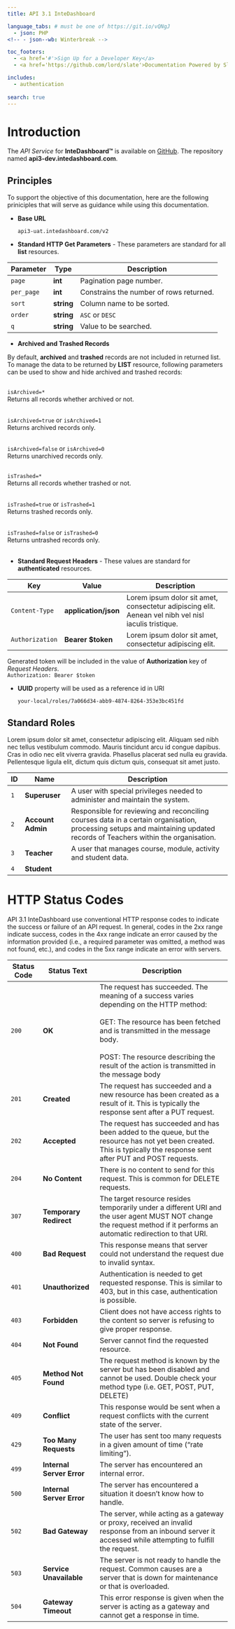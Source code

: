 ```yaml
---
title: API 3.1 InteDashboard

language_tabs: # must be one of https://git.io/vQNgJ
  - json: PHP
<!-- - json--wb: Winterbreak -->

toc_footers:
  - <a href='#'>Sign Up for a Developer Key</a>
  - <a href='https://github.com/lord/slate'>Documentation Powered by Slate</a>

includes:
  - authentication
  
search: true
---
```



# Introduction

The *API Service* for **InteDashboard™** is available on [GitHub](https://github.com/orgs/CognaLearn/dashboard). The repository named **api3-dev.intedashboard.com**. 

## Principles
To support the objective of this documentation, here are the following priniciples that will serve as guidance while using this documentation.

* **Base URL**

    `api3-uat.intedashboard.com/v2`

* **Standard HTTP Get Parameters** - These parameters are standard for all **list** resources.

Parameter | Type | Description
--------- | ------- | -----------
`page` | **int** | Pagination page number.
`per_page` | **int** | Constrains the number of rows returned.
`sort` | **string** | Column name to be sorted.
`order` | **string** | `ASC` or `DESC`
`q` | **string** | Value to be searched.

* **Archived and Trashed Records** 

<aside class="notice">
By default, <b>archived</b> and <b>trashed</b> records are not included in returned list. To manage the data to be returned by <b>LIST</b> resource, following parameters can be used to show and hide archived and trashed records:
<br/> <br/>

<code>isArchived=*</code> <br/>
Returns all records whether archived or not.<br/><br/>

<code>isArchived=true</code> or <code>isArchived=1</code> <br/>
Returns archived records only.<br/><br/>

<code>isArchived=false</code> or <code>isArchived=0</code> <br/>
Returns unarchived records only.<br/><br/>

<code>isTrashed=*</code> <br/>
Returns all records whether trashed or not.<br/><br/>

<code>isTrashed=true</code> or <code>isTrashed=1</code> <br/>
Returns trashed records only.<br/><br/>

<code>isTrashed=false</code> or <code>isTrashed=0</code> <br/>
Returns untrashed records only.<br/><br/>
</aside>

* **Standard Request Headers** - These values are standard for **authenticated** resources.

Key | Value | Description
--------- | ------- | -----------
`Content-Type` | **application/json** | Lorem ipsum dolor sit amet, consectetur adipiscing elit. Aenean vel nibh vel nisl iaculis tristique.
`Authorization` | **Bearer $token** | Lorem ipsum dolor sit amet, consectetur adipiscing elit.

<aside>
Generated token will be included in the value of <b>Authorization</b> key of <i>Request Headers</i>.
<br/>
<code>Authorization: Bearer $token</code>
</aside>


* **UUID** property will be used as a reference id in URI

    `your-local/roles/7a066d34-abb9-4874-8264-353e3bc451fd`







## Standard Roles
Lorem ipsum dolor sit amet, consectetur adipiscing elit. Aliquam sed nibh nec tellus vestibulum commodo. Mauris tincidunt arcu id congue dapibus. Cras in odio nec elit viverra gravida. Phasellus placerat sed nulla eu gravida. Pellentesque ligula elit, dictum quis dictum quis, consequat sit amet justo.

ID | Name | Description
------- | ------- | -----------
`1` | **Superuser** | A user with special privileges needed to administer and maintain the system.
`2` | **Account Admin** | Responsible for reviewing and reconciling courses data in a certain organisation, processing setups and maintaining updated records of Teachers within the organisation.
`3` | **Teacher** | A user that manages course, module, activity and student data.
`4` | **Student** |




# HTTP Status Codes

API 3.1 InteDashboard use conventional HTTP response codes to indicate the success or failure of an API request. In general, codes in the 2xx range indicate success, codes in the 4xx range indicate an error caused by the information provided (i.e., a required parameter was omitted, a method was not found, etc.), and codes in the 5xx range indicate an error with servers.

Status Code | Status Text | Description
------- | ------- | -----------
`200` | **OK** | The request has succeeded. The meaning of a success varies depending on the HTTP method: <br/><br/>GET: The resource has been fetched and is transmitted in the message body. <br/><br/> POST: The resource describing the result of the action is transmitted in the message body
`201` | **Created** |	The request has succeeded and a new resource has been created as a result of it. This is typically the response sent after a PUT request.
`202` | **Accepted** | The request has succeeded and has been added to the queue, but the resource has not yet been created. This is typically the response sent after PUT and POST requests.
`204` | **No Content** | There is no content to send for this request. This is common for DELETE requests.
`307` | **Temporary Redirect** | The target resource resides temporarily under a different URI and the user agent MUST NOT change the request method if it performs an automatic redirection to that URI.
`400` | **Bad Request** | This response means that server could not understand the request due to invalid syntax.
`401` | **Unauthorized** | Authentication is needed to get requested response. This is similar to 403, but in this case, authentication is possible.
`403` | **Forbidden** | Client does not have access rights to the content so server is refusing to give proper response.
`404` | **Not Found** | Server cannot find the requested resource.
`405` | **Method Not Found** | The request method is known by the server but has been disabled and cannot be used. Double check your method type (i.e. GET, POST, PUT, DELETE)
`409` | **Conflict** | This response would be sent when a request conflicts with the current state of the server.
`429` | **Too Many Requests** | The user has sent too many requests in a given amount of time (“rate limiting”).
`499` | **Internal Server Error** | The server has encountered an internal error.
`500` | **Internal Server Error** | The server has encountered a situation it doesn’t know how to handle.
`502` | **Bad Gateway** | The server, while acting as a gateway or proxy, received an invalid response from an inbound server it accessed while attempting to fulfill the request.
`503` | **Service Unavailable** | The server is not ready to handle the request. Common causes are a server that is down for maintenance or that is overloaded.
`504` | **Gateway Timeout** | This error response is given when the server is acting as a gateway and cannot get a response in time.
